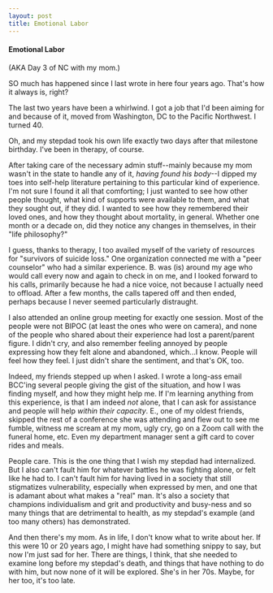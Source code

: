 ```yaml
---
layout: post
title: Emotional Labor
---
```


<h4>Emotional Labor</h4>

(AKA Day 3 of NC with my mom.)

SO much has happened since I last wrote in here four years ago. That's how it always is, right? 

The last two years have been a whirlwind. I got a job that I'd been aiming for and because of it, moved from Washington, DC to the Pacific Northwest. I turned 40. 

Oh, and my stepdad took his own life exactly two days after that milestone birthday. I've been in therapy, of course.

After taking care of the necessary admin stuff--mainly because my mom wasn't in the state to handle any of it, <em>having found his body</em>--I dipped my toes into self-help literature pertaining to this particular kind of experience. I'm not sure I found it all that comforting; I just wanted to see how other people thought, what kind of supports were available to them, and what they sought out, if they did. I wanted to see how they remembered their loved ones, and how they thought about mortality, in general. Whether one month or a decade on, did they notice any changes in themselves, in their "life philosophy?"

I guess, thanks to therapy, I too availed myself of the variety of resources for "survivors of suicide loss." One organization connected me with a "peer counselor" who had a similar experience. B. was (is) around my age who would call every now and again to check in on me, and I looked forward to his calls, primarily because he had a nice voice, not because I actually need to offload. After a few months, the calls tapered off and then ended, perhaps because I never seemed particularly distraught.

I also attended an online group meeting for exactly one session. Most of the people were not BIPOC (at least the ones who were on camera), and none of the people who shared about their experience had lost a parent/parent figure. I didn't cry, and also remember feeling annoyed by people expressing how they felt alone and abandoned, which...I know. People will feel how they feel. I just didn't share the sentiment, and that's OK, too.

Indeed, my friends stepped up when I asked. I wrote a long-ass email BCC'ing several people giving the gist of the situation, and how I was finding myself, and how they might help me. If I'm learning anything from this experience, is that I am indeed <em>not</em> alone, that I can ask for assistance and people will help <em>within their capacity</em>. E., one of my oldest friends, skipped the rest of a conference she was attending and flew out to see me fumble, witness me scream at my mom, ugly cry, go on a Zoom call with the funeral home, etc. Even my department manager sent a gift card to cover rides and meals. 

People care. This is the one thing that I wish my stepdad had internalized. But I also can't fault him for whatever battles he was fighting alone, or felt like he had to. I can't fault him for having lived in a society that still stigmatizes vulnerability, especially when expressed by men, and one that is adamant about what makes a "real" man. It's also a society that champions individualism and grit and productivity and busy-ness and so many things that are detrimental to health, as my stepdad's example (and too many others) has demonstrated.

And then there's my mom. As in life, I don't know what to write about her. If this were 10 or 20 years ago, I might have had something snippy to say, but now I'm just sad for her. There are things, I think, that she needed to examine long before my stepdad's death, and things that have nothing to do with him, but now none of it will be explored. She's in her 70s. Maybe, for her too, it's too late. 


